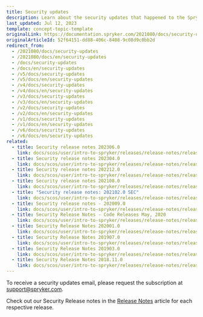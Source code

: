 ```yaml
---
title: Security updates
description: Learn about the security updates that happened to the Spryker Commerce OS.
last_updated: Jul 12, 2023
template: concept-topic-template
originalLink: https://documentation.spryker.com/2021080/docs/security-updates
originalArticleId: 52f64151-dd88-406c-8408-9c08d9c0bb2d
redirect_from:
  - /2021080/docs/security-updates
  - /2021080/docs/en/security-updates
  - /docs/security-updates
  - /docs/en/security-updates
  - /v5/docs/security-updates
  - /v5/docs/en/security-updates
  - /v4/docs/security-updates
  - /v4/docs/en/security-updates
  - /v3/docs/security-updates
  - /v3/docs/en/security-updates
  - /v2/docs/security-updates
  - /v2/docs/en/security-updates
  - /v1/docs/security-updates
  - /v1/docs/en/security-updates
  - /v6/docs/security-updates
  - /v6/docs/en/security-updates
related:
  - title: Security release notes 202306.0
    link: docs/scos/user/intro-to-spryker/releases/release-notes/release-notes-202306.0/security-release-notes-202306.0.html
  - title: Security release notes 202304.0
    link: docs/scos/user/intro-to-spryker/releases/release-notes/release-notes-202304.0/security-release-notes-202304.0.html
  - title: Security release notes 202212.0
    link: docs/scos/user/intro-to-spryker/releases/release-notes/release-notes-202212.0/security-release-notes-202212.0.html
  - title: Security release notes 202108.0
    link: docs/scos/user/intro-to-spryker/releases/release-notes/release-notes-202108.0/security-release-notes-202108.0.html
  - title: "Security release notes: 202102.0 SEC"
    link: docs/scos/user/intro-to-spryker/releases/release-notes/release-notes-202102.0/security-release-notes-202102.0-sec.html
  - title: Security release notes - 202009.0
    link: docs/scos/user/intro-to-spryker/releases/release-notes/release-notes-202009.0/security-release-notes-202009.0.html
  - title: Security Release Notes - Code Releases May, 2020
    link: docs/scos/user/intro-to-spryker/releases/release-notes/release-notes-code-releases-may-2020/security-release-notes-code-releases-may-2020.html
  - title: Security Release Notes 202001.0
    link: docs/scos/user/intro-to-spryker/releases/release-notes/release-notes-202001.0/security-release-notes-202001.0.html
  - title: Security Release Notes 201907.0
    link: docs/scos/user/intro-to-spryker/releases/release-notes/release-notes-201907.0/security-release-notes-201907.0.html
  - title: Security Release Notes 201903.0
    link: docs/scos/user/intro-to-spryker/releases/release-notes/release-notes-201903.0/security-release-notes-201903.0.html
  - title: Security Release Notes 2018.11.0
    link: docs/scos/user/intro-to-spryker/releases/release-notes/release-notes-2018.11.0/security-release-notes-2018.11.0.html
---
```


To receive a security updates email, please request the subscription at [support@spryker.com](mailto:support@spryker.com).
     
Check out our Security Release notes in the [Release Notes](/docs/scos/user/intro-to-spryker/releases/release-notes/release-notes.html) article for each respective release.

